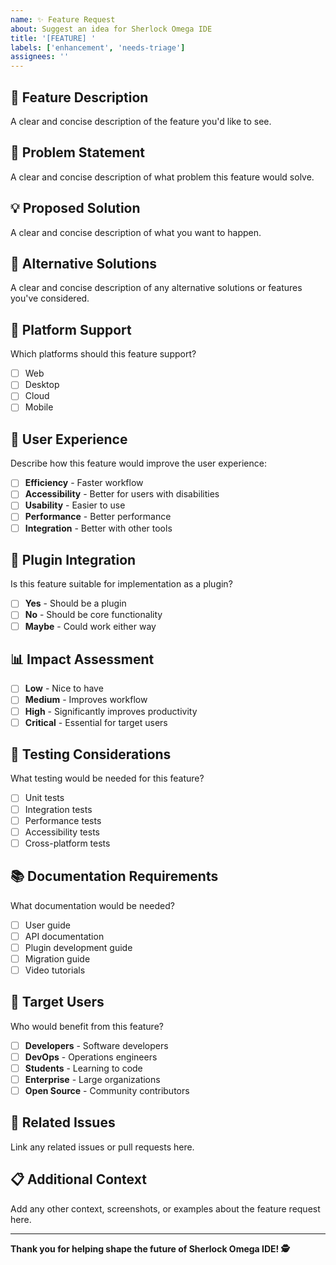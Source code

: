 ```yaml
---
name: ✨ Feature Request
about: Suggest an idea for Sherlock Omega IDE
title: '[FEATURE] '
labels: ['enhancement', 'needs-triage']
assignees: ''
---
```


## 🚀 **Feature Description**

A clear and concise description of the feature you'd like to see.

## 🎯 **Problem Statement**

A clear and concise description of what problem this feature would solve.

## 💡 **Proposed Solution**

A clear and concise description of what you want to happen.

## 🔄 **Alternative Solutions**

A clear and concise description of any alternative solutions or features you've considered.

## 📱 **Platform Support**

Which platforms should this feature support?
- [ ] Web
- [ ] Desktop
- [ ] Cloud
- [ ] Mobile

## 🎨 **User Experience**

Describe how this feature would improve the user experience:
- [ ] **Efficiency** - Faster workflow
- [ ] **Accessibility** - Better for users with disabilities
- [ ] **Usability** - Easier to use
- [ ] **Performance** - Better performance
- [ ] **Integration** - Better with other tools

## 🔌 **Plugin Integration**

Is this feature suitable for implementation as a plugin?
- [ ] **Yes** - Should be a plugin
- [ ] **No** - Should be core functionality
- [ ] **Maybe** - Could work either way

## 📊 **Impact Assessment**

- [ ] **Low** - Nice to have
- [ ] **Medium** - Improves workflow
- [ ] **High** - Significantly improves productivity
- [ ] **Critical** - Essential for target users

## 🧪 **Testing Considerations**

What testing would be needed for this feature?
- [ ] Unit tests
- [ ] Integration tests
- [ ] Performance tests
- [ ] Accessibility tests
- [ ] Cross-platform tests

## 📚 **Documentation Requirements**

What documentation would be needed?
- [ ] User guide
- [ ] API documentation
- [ ] Plugin development guide
- [ ] Migration guide
- [ ] Video tutorials

## 🎯 **Target Users**

Who would benefit from this feature?
- [ ] **Developers** - Software developers
- [ ] **DevOps** - Operations engineers
- [ ] **Students** - Learning to code
- [ ] **Enterprise** - Large organizations
- [ ] **Open Source** - Community contributors

## 🔗 **Related Issues**

Link any related issues or pull requests here.

## 📋 **Additional Context**

Add any other context, screenshots, or examples about the feature request here.

---

**Thank you for helping shape the future of Sherlock Omega IDE! 🕵️**
